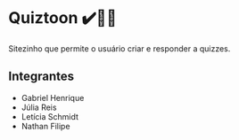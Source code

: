 # Quiztoon ✔️:brain:❌
Sitezinho que permite o usuário criar e responder a quizzes.

## Integrantes
* Gabriel Henrique
* Júlia Reis
* Letícia Schmidt
* Nathan Filipe